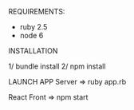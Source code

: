 REQUIREMENTS: 
  - ruby 2.5
  - node 6
  
INSTALLATION

1/ bundle install
2/ npm install

LAUNCH APP
Server =>
ruby app.rb

React Front =>
npm start
